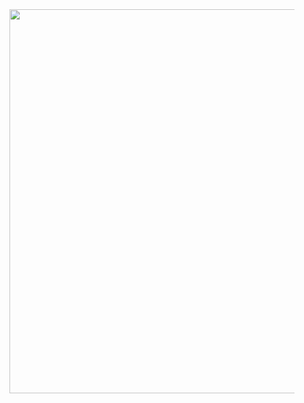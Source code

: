 <img src="https://imagedelivery.net/_ZgxhjwzRQrsPvI8IazDLA/e6b20493-4f2c-44ed-1bcc-0a5774ac4300/public" width="680" />

